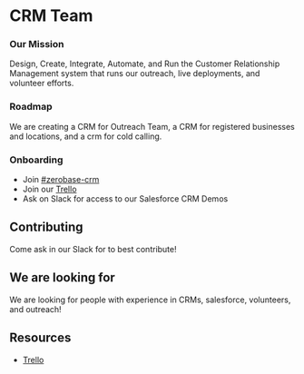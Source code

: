 # CRM Team

### Our Mission
Design, Create, Integrate, Automate, and Run the Customer Relationship Management system that runs our outreach, live deployments, and volunteer efforts.

### Roadmap
We are creating a CRM for Outreach Team, a CRM for registered businesses and locations, and a crm for cold calling.

### Onboarding
* Join [#zerobase-crm](https://necsi-edu.slack.com/archives/C01219CJJHJ)
* Join our [Trello](https://trello.com/b/ALSOJWsq/zerobase-crm)
* Ask on Slack for access to our Salesforce CRM Demos

## Contributing
Come ask in our Slack for to best contribute!

## We are looking for
We are looking for people with experience in CRMs, salesforce, volunteers, and outreach!

## Resources
* [Trello](https://trello.com/b/ALSOJWsq/zerobase-crm)
